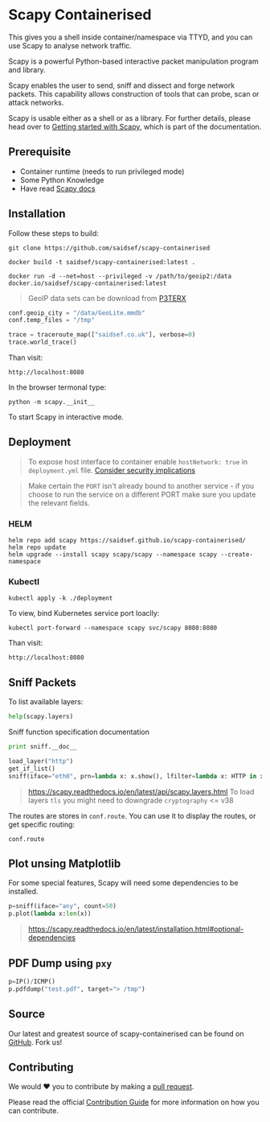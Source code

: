 # Scapy Containerised

This gives you a shell inside container/namespace via TTYD, and you can use Scapy to analyse network traffic. 

Scapy is a powerful Python-based interactive packet manipulation program and library.

Scapy enables the user to send, sniff and dissect and forge network packets. This capability allows construction of tools that can probe, scan or attack networks.

Scapy is usable either as a shell or as a library. For further details, please head over to [Getting started with Scapy](https://scapy.readthedocs.io/en/latest/introduction.html), which is part of the documentation.

## Prerequisite

- Container runtime (needs to run privileged mode)
- Some Python Knowledge
- Have read [Scapy docs](https://scapy.readthedocs.io/en/latest/introduction.html)

## Installation

Follow these steps to build:

```shell
git clone https://github.com/saidsef/scapy-containerised
```

```shell
docker build -t saidsef/scapy-containerised:latest .
```

```shell
docker run -d --net=host --privileged -v /path/to/geoip2:/data docker.io/saidsef/scapy-containerised:latest
```

> GeoIP data sets can be download from [P3TERX](https://github.com/P3TERX/GeoLite.mmdb) 

```python
conf.geoip_city = "/data/GeoLite.mmdb"
conf.temp_files = "/tmp"

trace = traceroute_map(["saidsef.co.uk"], verbose=0)
trace.world_trace()
```

Than visit:

```shell
http://localhost:8080
```

In the browser termonal type:

```shell
python -m scapy.__init__
```

To start Scapy in interactive mode.

## Deployment

> To expose host interface to container enable `hostNetwork: true` in `deployment.yml` file.  [Consider security implications](https://kubernetes.io/docs/concepts/configuration/overview/)

> Make certain the `PORT` isn't already bound to another service - if you choose to run the service on a different PORT make sure you update the relevant fields.

### HELM

```shell
helm repo add scapy https://saidsef.github.io/scapy-containerised/
helm repo update
helm upgrade --install scapy scapy/scapy --namespace scapy --create-namespace
```

### Kubectl

```shell
kubectl apply -k ./deployment
```

To view, bind Kubernetes service port loaclly:

```shell
kubectl port-forward --namespace scapy svc/scapy 8080:8080
```

Than visit:

```shell
http://localhost:8080
```

## Sniff Packets

To list available layers:

```python
help(scapy.layers)
```
Sniff function specification documentation

```python
print sniff.__doc__
```

```python
load_layer("http")
get_if_list()
sniff(iface="eth0", prn=lambda x: x.show(), lfilter=lambda x: HTTP in x, count=100)
```
> https://scapy.readthedocs.io/en/latest/api/scapy.layers.html
> To load layers `tls` you might need to downgrade `cryptography` <= v38

The routes are stores in `conf.route`. You can use it to display the routes, or get specific routing:

```shell
conf.route
```

## Plot unsing Matplotlib

For some special features, Scapy will need some dependencies to be installed.

```python
p=sniff(iface="any", count=50)
p.plot(lambda x:len(x))
```
> <https://scapy.readthedocs.io/en/latest/installation.html#optional-dependencies>

## PDF Dump using `pxy`

```python
p=IP()/ICMP()
p.pdfdump("test.pdf", target="> /tmp")
```

## Source

Our latest and greatest source of scapy-containerised can be found on [GitHub](#deployment). Fork us!

## Contributing

We would :heart: you to contribute by making a [pull request](https://github.com/saidsef/scapy-containerised/pulls).

Please read the official [Contribution Guide](./CONTRIBUTING.md) for more information on how you can contribute.
